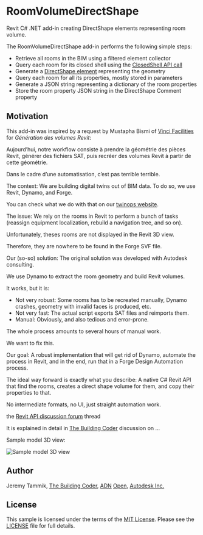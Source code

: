 # RoomVolumeDirectShape

Revit C# .NET add-in creating DirectShape elements representing room volume.

The RoomVolumeDirectShape add-in performs the following simple steps:

- Retrieve all rooms in the BIM using a filtered element collector
- Query each room for its closed shell using the [ClosedShell API call](https://www.revitapidocs.com/2020/1a510aef-63f6-4d32-c0ff-a8071f5e23b8.htm)
- Generate a [DirectShape element](https://www.revitapidocs.com/2020/bfbd137b-c2c2-71bb-6f4a-992d0dcf6ea8.htm) representing the geometry
- Query each room for all its properties, mostly stored in parameters
- Generate a JSON string representing a dictionary of the room properties
- Store the room property JSON string in the DirectShape Comment property

## Motivation

This add-in was inspired by a request 
by Mustapha Bismi of [Vinci Facilities](https://www.vinci-facilities.com)
for *Génération des volumes Revit*:

Aujourd’hui, notre workflow consiste à prendre la géométrie des pièces Revit, générer des fichiers SAT, puis recréer des volumes Revit à partir de cette géométrie.

Dans le cadre d’une automatisation, c’est pas terrible terrible.

The context: We are building digital twins out of BIM data. To do so, we use Revit, Dynamo, and Forge.

You can check what we do with that on our [twinops website](https://www.twinops.com).

The issue: We rely on the rooms in Revit to perform a bunch of tasks (reassign equipment localization, rebuild a navigation tree, and so on).

Unfortunately, theses rooms are not displayed in the Revit 3D view.

Therefore, they are nowhere to be found in the Forge SVF file.

Our (so-so) solution: The original solution was developed with Autodesk consulting.

We use Dynamo to extract the room geometry and build Revit volumes.

It works, but it is:

- Not very robust: Some rooms has to be recreated manually, Dynamo crashes, geometry with invalid faces is produced, etc.
- Not very fast: The actual script exports SAT files and reimports them.
- Manual: Obviously, and also tedious and error-prone.

The whole process amounts to several hours of manual work.

We want to fix this.

Our goal: A robust implementation that will get rid of Dynamo, automate the process in Revit, and in the end, run that in a Forge Design Automation process.

The ideal way forward is exactly what you describe: A native C# Revit API that find the rooms, creates a direct shape volume for them, and copy their properties to that.

No intermediate formats, no UI, just straight automation work.

the [Revit API discussion forum](http://forums.autodesk.com/t5/revit-api-forum/bd-p/160) thread

It is explained in detail 
in [The Building Coder](https://thebuildingcoder.typepad.com) discussion 
on ...

Sample model 3D view:

![Sample model 3D view](img/section_cut_geo_3d.png)




## Author

Jeremy Tammik, [The Building Coder](http://thebuildingcoder.typepad.com), [ADN](http://www.autodesk.com/adn) [Open](http://www.autodesk.com/adnopen), [Autodesk Inc.](http://www.autodesk.com)


## License

This sample is licensed under the terms of the [MIT License](http://opensource.org/licenses/MIT).
Please see the [LICENSE](LICENSE) file for full details.
